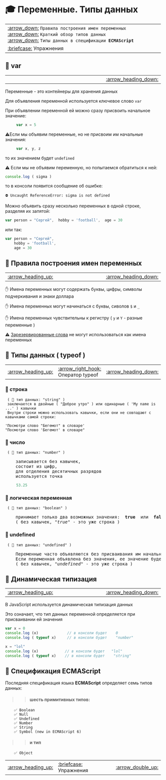 # 🎓 Переменные. Типы данных

<table>
<tr>
    <td width="80%">
       <a href = "#-%D0%9F%D1%80%D0%B0%D0%B2%D0%B8%D0%BB%D0%B0-%D0%BF%D0%BE%D1%81%D1%82%D1%80%D0%BE%D0%B5%D0%BD%D0%B8%D1%8F-%D0%B8%D0%BC%D0%B5%D0%BD-%D0%BF%D0%B5%D1%80%D0%B5%D0%BC%D0%B5%D0%BD%D0%BD%D1%8B%D1%85">:arrow_down:</a>
       <code>Правила построения имен переменных</code><br/>
       <a href = "#-%D0%A2%D0%B8%D0%BF%D1%8B-%D0%B4%D0%B0%D0%BD%D0%BD%D1%8B%D1%85--typeof-">:arrow_down:</a>
       <code>Краткий обзор типов данных</code><br/>
       <a href = "#-%D0%A1%D0%BF%D0%B5%D1%86%D0%B8%D1%84%D0%B8%D0%BA%D0%B0%D1%86%D0%B8%D1%8F-ecmascript">:arrow_down:</a> 
       <code>Типы данных в спецификации <b>ECMAScript</b></code><br/>
    </td>
  </tr>
  <tr>
    <td>
       <a href="https://docs.google.com/forms/d/e/1FAIpQLSd0-twHJZfk-bKNkk-mg7ELLH49d3GYjcahThqGJC7A7sAJZw/viewform"                  target="_blank">:briefcase:</a> Упражнения<br/>
    </td>
  </tr>
</table>

## 📖 var

<table>
  <tr>
    <td width="5%">
    </td>
    <td width="800">
       &nbsp;
    </td>
    <td width="7%">
       <a href="#-%D0%9F%D1%80%D0%B0%D0%B2%D0%B8%D0%BB%D0%B0-%D0%BF%D0%BE%D1%81%D1%82%D1%80%D0%BE%D0%B5%D0%BD%D0%B8%D1%8F-%D0%B8%D0%BC%D0%B5%D0%BD-%D0%BF%D0%B5%D1%80%D0%B5%D0%BC%D0%B5%D0%BD%D0%BD%D1%8B%D1%85">:arrow_heading_down:</a>
    </td>
  </tr>
</table>

Переменные - это контейнеры для хранения данных

Для объявления переменной используется ключевое слово   `var`

При объявлении переменной ей можно сразу присвоить начальное значение:

```javascript
     var x = 5
```
⚠️Если мы объявим переменные, но не присвоим им начальные значения:
```javascript
     var x, y, z
```
то их значением будет   `undefined` 

⚠️ Если мы не объявим переменную, но попытаемся обратиться к ней:
```javascript
console.log ( sigma )
```
то в консоли появится сообщение об ошибке:
```
⛔️ Uncaught ReferenceError: sigma is not defined
```
Можно объявить сразу несколько переменных в одной строке, разделяя их запятой:
```javascript
var person = "Сергей",  hobby = 'football',  age = 30
```
или так:
```javascript
var person = "Сергей",  
    hobby = 'football',  
    age = 30
```

## 📖 Правила построения имен переменных
<table>
  <tr>
    <td width="5%">
        <a href="#-var">:arrow_heading_up:</a>
    </td>
    <td width="800">
       &nbsp;
    </td>
    <td width="5%">
       <a href="#-%D0%A2%D0%B8%D0%BF%D1%8B-%D0%B4%D0%B0%D0%BD%D0%BD%D1%8B%D1%85--typeof-">:arrow_heading_down:</a>
    </td>
  </tr>
</table>
✋ Имена переменных могут содержать буквы, цифры, символы подчеркивания и знаки доллара

✋ Имена переменных могут начинаться с буквы, сиволов `$` и `_`

✋ Имена переменных чувствительны к регистру ( `y` и `Y` - разные переменные )

⚠️ [Зарезервированные слова](https://www.w3schools.com/js/js_reserved.asp) не могут использоваться как имена переменных

## 📖 Типы данных ( typeof )

<table>
  <tr>
    <td width="8%">
       <a href = "#-var">
          :arrow_heading_up:
       </a>
    </td>
    <td width="800">
       <a href = "https://github.com/garevna/js-course/wiki/typeof" title="Переход на другую страницу">:arrow_right_hook:</a> Оператор typeof
    </td>
    <td width="8%">
       <a href = "#-%D0%94%D0%B8%D0%BD%D0%B0%D0%BC%D0%B8%D1%87%D0%B5%D1%81%D0%BA%D0%B0%D1%8F-%D1%82%D0%B8%D0%BF%D0%B8%D0%B7%D0%B0%D1%86%D0%B8%D1%8F">:arrow_heading_down:</a>
    </td>
  </tr>
</table>

### 📖 строка 
     ( 📌 тип данных: "string" )
     заключается в двойные ( "Доброе утро" ) или одинарные ( 'My name is ...' ) кавычки
     Внутри строки можно использовать кавычки, если они не совпадают с кавычками самой строки:
```
'Посмотри слово "Бегемот" в словаре'
"Посмотри слово 'Бегемот' в словаре"
```
### 📖 число 
     ( 📌 тип данных: "number" )
<pre>
    записывается без кавычек, 
    состоит из цифр, 
    для отделения десятичных разрядов 
    используется точка
</pre>

```javascript
     53.25
```
### 📖 логическая переменная 
     ( 📌 тип данных: "boolean" )

<pre>
    принимает только два возможных значения:  <b>true</b>  или  <b>false</b>
    ( без кавычек, "<em>true</em>" - это уже строка )
</pre>

### 📖 undefined 

     ( 📌 тип данных: "undefined" )

<pre>
    Переменные часто объявляются без присваивания им начального значения
    Если переменная объявлена без значения, ее значение будет <b>undefined</b>
    ( без кавычек, "<em>undefined</em>" - это уже строка )
</pre>

## 📖 Динамическая типизация

<table>
  <tr>
    <td width="8%">
       <a href = "#-%D0%A2%D0%B8%D0%BF%D1%8B-%D0%B4%D0%B0%D0%BD%D0%BD%D1%8B%D1%85--typeof-">:arrow_heading_up:</a>
    </td>
    <td width="800">
       &nbsp;
    </td>
    <td width="8%">
       <a href = "#-courseware-for-students-learning-js">:arrow_heading_down:</a>
    </td>
  </tr>
</table>
     
В  JavaScript используется динамическая типизация данных

Это означает, что тип данных переменной определяется при присваивании ей значения 

```javascript
var x = 0
console.log (x)             // в консоли будет    0
console.log ( typeof x)     // в консоли будет    "number"

x = "lol"
console.log (x)            // в консоли будет   "lol"
console.log ( typeof x)    // в консоли будет    "string"
```

## 📖 Спецификация ECMAScript

Последняя спецификация языка **ECMAScript** определяет семь типов данных:

>>#### шесть примитивных типов:

        ✅ Boolean
        ✅ Null
        ✅ Undefined
        ✅ Number
        ✅ String
        ✅ Symbol (new in ECMAScript 6)

>>#### и тип 

        ✅ Object

<table>
  <tr>
    <td width="8%">
       <a href = "#-%D0%94%D0%B8%D0%BD%D0%B0%D0%BC%D0%B8%D1%87%D0%B5%D1%81%D0%BA%D0%B0%D1%8F-%D1%82%D0%B8%D0%BF%D0%B8%D0%B7%D0%B0%D1%86%D0%B8%D1%8F">
          :arrow_heading_up:
       </a>
    </td>
    <td width="800">
       <a href="https://docs.google.com/forms/d/e/1FAIpQLSd0-twHJZfk-bKNkk-mg7ELLH49d3GYjcahThqGJC7A7sAJZw/viewform"                  target="_blank">:briefcase:</a> Упражнения<br/>
    </td>
    <td width="8%">
       <a href = "#-%D0%9F%D0%B5%D1%80%D0%B5%D0%BC%D0%B5%D0%BD%D0%BD%D1%8B%D0%B5-%D0%A2%D0%B8%D0%BF%D1%8B-%D0%B4%D0%B0%D0%BD%D0%BD%D1%8B%D1%85">
          :arrow_double_up:
       </a>
    </td>
  </tr>
</table>